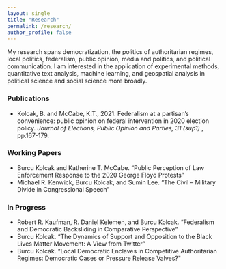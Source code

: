 ```yaml
---
layout: single
title: "Research"
permalink: /research/
author_profile: false
---
```


My research spans democratization, the politics of authoritarian regimes, local politics, federalism, public opinion, media and politics, and political communication. I am interested in the application of experimental methods, quantitative text analysis, machine learning, and geospatial analysis in political science and social science more broadly. 

### Publications
* Kolcak, B. and McCabe, K.T., 2021. Federalism at a partisan’s convenience: public opinion on federal intervention in 2020 election policy. <i> Journal of Elections, Public Opinion and Parties, 31 (sup1) </i>, pp.167-179.

### Working Papers
*  Burcu Kolcak and Katherine T. McCabe. “Public Perception of Law Enforcement Response to the 2020 George Floyd Protests”
* Michael  R. Kenwick,  Burcu  Kolcak,  and  Sumin  Lee. “The  Civil – Military Divide in Congressional Speech”

### In Progress 
* Robert  R. Kaufman, R.  Daniel  Kelemen,  and  Burcu  Kolcak.   “Federalism and Democratic Backsliding in Comparative Perspective”
* Burcu Kolcak. “The Dynamics of Support and Opposition to the Black Lives Matter Movement:  A View from Twitter”
* Burcu Kolcak. “Local Democratic Enclaves in Competitive Authoritarian Regimes: Democratic Oases or Pressure Release Valves?"